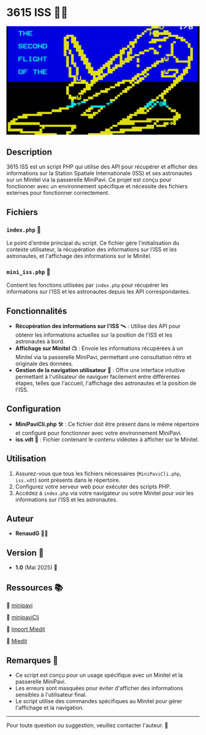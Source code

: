 # 3615 ISS 🚀🌌

<p align="center">
  <img src="iss.jpg" alt="ISS logo" width="600"/>
</p>

## Description

3615 ISS est un script PHP qui utilise des API pour récupérer et afficher des informations sur la Station Spatiale Internationale (ISS) et ses astronautes sur un Minitel via la passerelle MiniPavi. Ce projet est conçu pour fonctionner avec un environnement spécifique et nécessite des fichiers externes pour fonctionner correctement.

## Fichiers

### `index.php` 📄

Le point d'entrée principal du script. Ce fichier gère l'initialisation du contexte utilisateur, la récupération des informations sur l'ISS et les astronautes, et l'affichage des informations sur le Minitel.

### `mini_iss.php` 📄

Contient les fonctions utilisées par `index.php` pour récupérer les informations sur l'ISS et les astronautes depuis les API correspondantes.

## Fonctionnalités

- **Récupération des informations sur l'ISS** 🛰️ : Utilise des API pour obtenir les informations actuelles sur la position de l'ISS et les astronautes à bord.
- **Affichage sur Minitel** 📺 : Envoie les informations récupérées à un Minitel via la passerelle MiniPavi, permettant une consultation rétro et originale des données.
- **Gestion de la navigation utilisateur** 🔄 : Offre une interface intuitive permettant à l'utilisateur de naviguer facilement entre différentes étapes, telles que l'accueil, l'affichage des astronautes et la position de l'ISS.

## Configuration

- **MiniPaviCli.php** 🛠️ : Ce fichier doit être présent dans le même répertoire et configuré pour fonctionner avec votre environnement MiniPavi.
- **iss.vdt** 📜 : Fichier contenant le contenu vidéotex à afficher sur le Minitel.

## Utilisation

1. Assurez-vous que tous les fichiers nécessaires (`MiniPaviCli.php`, `iss.vdt`) sont présents dans le répertoire.
2. Configurez votre serveur web pour exécuter des scripts PHP.
3. Accédez à `index.php` via votre navigateur ou votre Minitel pour voir les informations sur l'ISS et les astronautes.

## Auteur

- **RenaudG** 👨‍💻

## Version 🔄

- **1.0** (Mai 2025) 📅

## Ressources 📚

🔗 [minipavi](http://www.minipavi.fr)

🔗 [minipaviCli](https://github.com/ludosevilla/minipaviCli)

🔗 [Import Miedit](https://www.minipavi.fr/miedit/minipavi-expMiedit.html)

🔗 [Miedit](https://minitel.cquest.org/)

## Remarques 📝

- Ce script est conçu pour un usage spécifique avec un Minitel et la passerelle MiniPavi.
- Les erreurs sont masquées pour éviter d'afficher des informations sensibles à l'utilisateur final.
- Le script utilise des commandes spécifiques au Minitel pour gérer l'affichage et la navigation.

---

Pour toute question ou suggestion, veuillez contacter l'auteur. 📧
